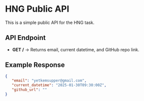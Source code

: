 # HNG Public API

This is a simple public API for the HNG task.

##  API Endpoint
- **GET /** → Returns email, current datetime, and GitHub repo link.

##  Example Response
```json
{
   "email": "yetkemsupper@gmail.com",
   "current_datetime": "2025-01-30T09:30:00Z",
   "github_url": ""
}
